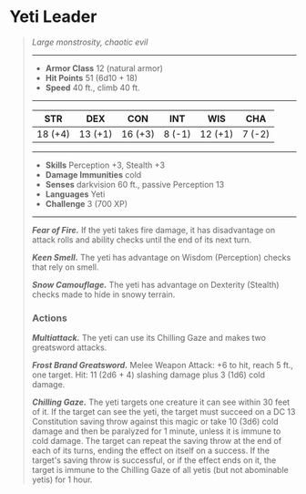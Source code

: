 # Yeti Leader
>*Large monstrosity, chaotic evil*
>___
>- **Armor Class** 12 (natural armor)
>- **Hit Points** 51 (6d10 + 18)
>- **Speed** 40 ft., climb 40 ft.
>___
>|STR|DEX|CON|INT|WIS|CHA|
>|:---:|:---:|:---:|:---:|:---:|:---:|
>|18 (+4)|13 (+1)|16 (+3)|8 (-1)|12 (+1)|7 (-2)|
>___
>- **Skills** Perception +3, Stealth +3
>- **Damage Immunities** cold
>- **Senses** darkvision 60 ft., passive Perception 13
>- **Languages** Yeti
>- **Challenge** 3 (700 XP)
>___
>***Fear of Fire.*** If the yeti takes fire damage, it has disadvantage on attack rolls and ability checks until the end of its next turn.  
>
>***Keen Smell.*** The yeti has advantage on Wisdom (Perception) checks that rely on smell.  
>
>***Snow Camouflage.*** The yeti has advantage on Dexterity (Stealth) checks made to hide in snowy terrain.  
>
>### Actions
>***Multiattack.*** The yeti can use its Chilling Gaze and makes two greatsword attacks.  
>
>***Frost Brand Greatsword.*** Melee Weapon Attack: +6 to hit, reach 5 ft., one target. Hit: 11 (2d6 + 4) slashing damage plus 3 (1d6) cold damage.  
>
>***Chilling Gaze.*** The yeti targets one creature it can see within 30 feet of it. If the target can see the yeti, the target must succeed on a DC 13 Constitution saving throw against this magic or take 10 (3d6) cold damage and then be paralyzed for 1 minute, unless it is immune to cold damage. The target can repeat the saving throw at the end of each of its turns, ending the effect on itself on a success. If the target's saving throw is successful, or if the effect ends on it, the target is immune to the Chilling Gaze of all yetis (but not abominable yetis) for 1 hour.